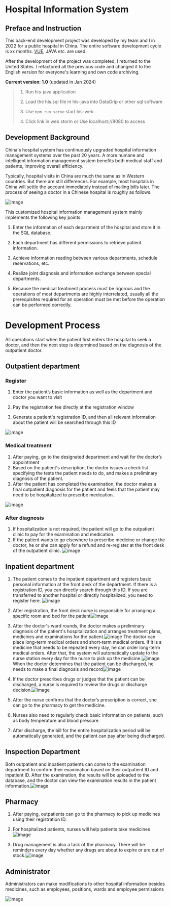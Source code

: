 # Hospital Information System

## Preface and Instruction

This back-end development project was developed by my team and I in 2022 for a public hospital in China. The entire software development cycle is xx months. [VUE](https://vuejs.org/), JAVA etc. are used.

After the development of the project was completed, I returned to the United States. I refactored all the previous code and changed it to the English version for everyone's learning and own code archiving.

**Current version: 1.0** (updated in Jan 2024)

>1. Run his-java application
>
>2. Load the his.sql file in his-java into DataGrip or other sql software
>
>3. Use `npm run serve` start his-web
>4. Click link in web storm or Use localhost://8080 to access

## Development Background

China's hospital system has continuously upgraded hospital information management systems over the past 20 years. A more humane and intelligent information management system benefits both medical staff and patients, improving overall efficiency. 

Typically, hospital visits in China are much the same as in Western countries. But there are still differences. For example, most hospitals in China will settle the account immediately instead of mailing bills later. The process of seeing a doctor in a Chinese hospital is roughly as follows.



![image](https://github.com/fykkyf/his-java/blob/master/pic/Medical%20Treatment%20Process.png)



This customized hospital information management system mainly implements the following key points:

1. Enter the information of each department of the hospital and store it in the SQL database.

2. Each department has different permissions to retrieve patient information.

3. Achieve information reading between various departments, schedule reservations, etc.

4. Realize joint diagnosis and information exchange between special departments.

5. Because the medical treatment process must be rigorous and the operations of most departments are highly interrelated, usually all the prerequisites required for an operation must be met before the operation can be performed correctly.


# Development Process

All operations start when the patient first enters the hospital to seek a doctor, and then the next step is determined based on the diagnosis of the outpatient doctor.

## Outpatient department

### Register

1. Enter the patient’s basic information as well as the department and doctor you want to visit

2. Pay the registration fee directly at the registration window
3. Generate a patient's registration ID, and then all relevant information about the patient will be searched through this ID

![image](https://github.com/fykkyf/his-java/blob/master/pic/Clinic%20Register.jpg)

### Medical treatment

1. After paying, go to the designated department and wait for the doctor’s appointment
2. Based on the patient's description, the doctor issues a check list specifying the tests the patient needs to do, and makes a preliminary diagnosis of the patient.
3. After the patient has completed the examination, the doctor makes a final outpatient diagnosis for the patient and feels that the patient may need to be hospitalized to prescribe medication.

![image](https://github.com/fykkyf/his-java/blob/master/pic/Clinic%20Physician.jpg)

### After diagnosis

1. If hospitalization is not required, the patient will go to the outpatient clinic to pay for the examination and medication.
2. If the patient wants to go elsewhere to prescribe medicine or change the doctor, he or she can apply for a refund and re-register at the front desk of the outpatient clinic.
![image](https://github.com/fykkyf/his-java/blob/master/pic/Clinic%20Pay.jpg)

## Inpatient department

1. The patient comes to the inpatient department and registers basic personal information at the front desk of the department. If there is a registration ID, you can directly search through this ID. If you are transferred to another hospital or directly hospitalized, you need to register here.  ![image](https://github.com/fykkyf/his-java/blob/master/pic/Inpatient%20Register.jpg)
2. After registration, the front desk nurse is responsible for arranging a specific room and bed for the patient![image](https://github.com/fykkyf/his-java/blob/master/pic/Add%20Location.jpg)
3. After the doctor's ward rounds, the doctor makes a preliminary diagnosis of the patient's hospitalization and arranges treatment plans, medicines and examinations for the patient.![image](https://github.com/fykkyf/his-java/blob/master/pic/Inpatient%20Physician.jpg) The doctor can place long-term medical orders and short-term medical orders. If it is a medicine that needs to be repeated every day, he can order long-term medical orders. After that, the system will automatically update to the nurse station every day for the nurse to pick up the medicine.![image](https://github.com/fykkyf/his-java/blob/master/pic/Prescribe%20Med.jpg)When the doctor determines that the patient can be discharged, he needs to make a final diagnosis and record![image](https://github.com/fykkyf/his-java/blob/master/pic/Prescribe%20Discharge.jpg)
4. If the doctor prescribes drugs or judges that the patient can be discharged, a nurse is required to review the drugs or discharge decision.![image](https://github.com/fykkyf/his-java/blob/master/pic/Nurse%20Verify.jpg)

1. After the nurse confirms that the doctor’s prescription is correct, she can go to the pharmacy to get the medicine.
2. Nurses also need to regularly check basic information on patients, such as body temperature and blood pressure.
3. After discharge, the bill for the entire hospitalization period will be automatically generated, and the patient can pay after being discharged.

## Inspection Department

Both outpatient and inpatient patients can come to the examination department to confirm their examination based on their outpatient ID and inpatient ID. After the examination, the results will be uploaded to the database, and the doctor can view the examination results in the patient information.![image](https://github.com/fykkyf/his-java/blob/master/pic/Radiology%20Image.jpg)

## Pharmacy

1. After paying, outpatients can go to the pharmacy to pick up medicines using their registration ID.

2. For hospitalized patients, nurses will help patients take medicines![image](https://github.com/fykkyf/his-java/blob/master/pic/Dispense.jpg)
3. Drug management is also a task of the pharmacy. There will be reminders every day whether any drugs are about to expire or are out of stock.![image](https://github.com/fykkyf/his-java/blob/master/pic/Med%20Manage.jpg)

## Administrator

Administrators can make modifications to other hospital information besides medicines, such as employees, positions, wards and employee permissions

![image](https://github.com/fykkyf/his-java/blob/master/pic/Menu%20Setting.jpg)

### 



### 



